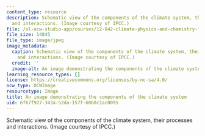 ```yaml
---
content_type: resource
description: Schematic view of the components of the climate system, their processes
  and interactions. (Image courtesy of IPCC.)
file: /ol-ocw-studio-app/courses/12-842-climate-physics-and-chemistry-fall-2008/6f67f927343a52da157f6060c1ac0095_12-842f08-th.jpg
file_size: 14845
file_type: image/jpeg
image_metadata:
  caption: Schematic view of the components of the climate system, their processes
    and interactions. (Image courtesy of IPCC.)
  credit: ''
  image-alt: An image demonstrating the components of the climate system.
learning_resource_types: []
license: https://creativecommons.org/licenses/by-nc-sa/4.0/
ocw_type: OCWImage
resourcetype: Image
title: An image demonstrating the components of the climate system
uid: 6f67f927-343a-52da-157f-6060c1ac0095
---
```

Schematic view of the components of the climate system, their processes and interactions. (Image courtesy of IPCC.)